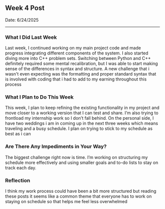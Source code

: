 ## Week 4 Post 

Date: 6/24/2025

---

### What I Did Last Week
Last week, I continued working on my main project code and made progress integrating different components of the system. I also started diving more  into C++ problem sets. Switching between Python and C++ definitely required some mental recalibration, but I was able to start making sense of the differences in syntax and structure. A new challenge that i wasn't even expecting was the formatting and proper standard syntax that is involved with coding that i had to add to my earning throughout this process

### What I Plan to Do This Week
This week, I plan to keep refining the existing functionality in my project and move closer to a working version that I can test and share. I’m also trying to frontload my internship work so I don’t fall behind. On the personal side, I have two weddings i am in coming up  in the next three weeks which means traveling and a busy schedule. I plan on trying to stick to my schedule as best as i can

### Are There Any Impediments in Your Way?
The biggest challenge right now is time. I’m working on structuring my schedule more effectively and using smaller goals and to-do lists to stay on track each day.

### Reflection 
I think my work process could have been a bit more structured but reading these posts it seems like a common theme that everyone has to work on staying on schedule so that helps me feel less overwhelmed 
